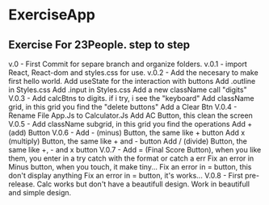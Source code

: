 # ExerciseApp
Exercise For 23People. step to step  
-----------------------------------------
v.0   - First Commit for separe branch and organize folders.
v.0.1 - import React, React-dom and styles.css for use.
v.0.2 - Add the necesary to make first hello world. 
        Add useState for the interaction with buttons
        Add .outline in Styles.css
        Add .input in Styles.css 
        Add a new className call "digits" 
V.0.3 - Add calcBtns to digits. if i try, i see the "keyboard"
        Add className grid, in this grid you find the "delete buttons" 
        Add a Clear Btn
V.0.4 - Rename File App.Js to Calculator.Js
        Add AC Button, this clean the screen
V.0.5 - Add className subgrid, in this grid you find the operations
        Add + (add) Button
V.0.6 - Add - (minus) Button, the same like + button
        Add x (multiply) Button, the same like + and - button
        Add / (divide) Button, the same like +, - and x button
V.0.7 - Add = (Final Score Button), when you like them, you enter in a try catch with the format or catch a err
        Fix an error in Minus button, when you touch, it make tiny...
        Fix an error in = button, this don't display anything
        Fix an error in = button, it's works...
V.0.8 - First pre-release. Calc works but don't have a beautifull design. 
        Work in beautifull and simple design.
        
